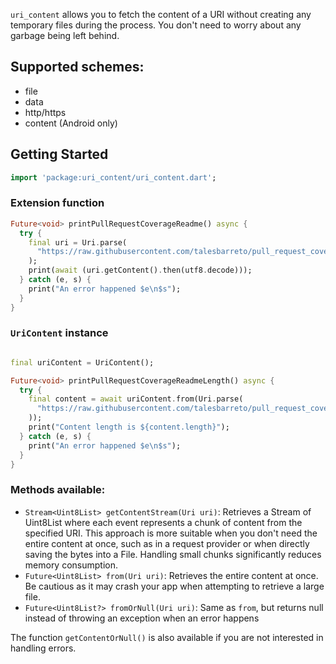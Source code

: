 `uri_content` allows you to fetch the content of a URI without creating any temporary files during the process. You don't need to worry about any garbage being left behind.


## Supported schemes:
- file
- data
- http/https
- content (Android only)

## Getting Started

```dart
import 'package:uri_content/uri_content.dart';
```

### Extension function

```dart
Future<void> printPullRequestCoverageReadme() async {
  try {
    final uri = Uri.parse(
      "https://raw.githubusercontent.com/talesbarreto/pull_request_coverage/main/README.md",
    );
    print(await (uri.getContent().then(utf8.decode)));
  } catch (e, s) {
    print("An error happened $e\n$s");
  }
}

```

### `UriContent` instance

```dart

final uriContent = UriContent();

Future<void> printPullRequestCoverageReadmeLength() async {
  try {
    final content = await uriContent.from(Uri.parse(
      "https://raw.githubusercontent.com/talesbarreto/pull_request_coverage/main/README.md",
    ));
    print("Content length is ${content.length}");
  } catch (e, s) {
    print("An error happened $e\n$s");
  }
}
```
### Methods available:
 - `Stream<Uint8List> getContentStream(Uri uri)`: Retrieves a Stream of Uint8List where each event represents a chunk of content from the specified URI. This approach is more suitable when you don't need the entire content at once, such as in a request provider or when directly saving the bytes into a File. Handling small chunks significantly reduces memory consumption.
 - `Future<Uint8List> from(Uri uri)`: Retrieves the entire content at once. Be cautious as it may crash your app when attempting to retrieve a large file.
 - `Future<Uint8List?> fromOrNull(Uri uri)`: Same as `from`, but returns null instead of throwing an exception when an error happens


The function `getContentOrNull()` is also available if you are not interested in handling errors.
